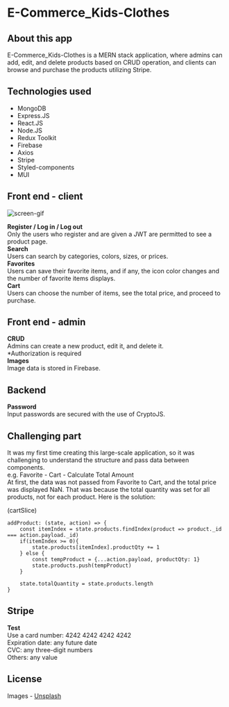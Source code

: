 # E-Commerce_Kids-Clothes

## About this app
E-Commerce_Kids-Clothes is a MERN stack application, where admins can add, edit, and delete products based on CRUD operation, and clients can browse and purchase the products utilizing Stripe.

## Technologies used
- MongoDB
- Express.JS
- React.JS
- Node.JS
- Redux Toolkit
- Firebase
- Axios
- Stripe
- Styled-components
- MUI

## Front end - client

![screen-gif](./READ.ME-ezgif-1-385674d136.gif)

**Register / Log in / Log out**<br/>
Only the users who register and are given a JWT are permitted to see a product page.<br/>
**Search**<br/>
Users can search by categories, colors, sizes, or prices.<br/>
**Favorites**<br/>
Users can save their favorite items, and if any, the icon color changes and the number of favorite items displays.<br/>
**Cart**<br/>
Users can choose the number of items, see the total price, and proceed to purchase.

## Front end - admin
**CRUD**<br/>
Admins can create a new product, edit it, and delete it.<br/>
*Authorization is required<br/>
**Images**<br/>
Image data is stored in Firebase.

## Backend
**Password**<br/>
Input passwords are secured with the use of CryptoJS.

## Challenging part
It was my first time creating this large-scale application, so it was challenging to understand the structure and pass data between components.<br/>
e.g. Favorite - Cart - Calculate Total Amount<br/>
At first, the data was not passed from Favorite to Cart, and the total price was displayed NaN. That was because the total quantity was set for all products, not for each product.
Here is the solution:

(cartSlice)<br/>
```
addProduct: (state, action) => {
    const itemIndex = state.products.findIndex(product => product._id === action.payload._id)
    if(itemIndex >= 0){
        state.products[itemIndex].productQty += 1
    } else {
        const tempProduct = {...action.payload, productQty: 1}
        state.products.push(tempProduct)
    }
    
    state.totalQuantity = state.products.length
}
```

## Stripe
**Test**<br/>
Use a card number: 4242 4242 4242 4242<br/>
Expiration date: any future date<br/>
CVC: any three-digit numbers<br/>
Others: any value

## License
Images - [Unsplash](https://unsplash.com/)
